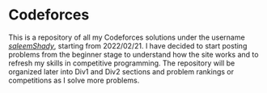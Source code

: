# Codeforces
This is a repository of all my Codeforces solutions under the username
*[saleemShady](https://codeforces.com/profile/saleemShady)*, 
starting from 2022/02/21. I have decided to start posting problems from
the beginner stage to understand how the site works and to refresh my skills
in competitive programming. The repository will be organized later into Div1
and Div2 sections and problem rankings or competitions as I solve more problems.
